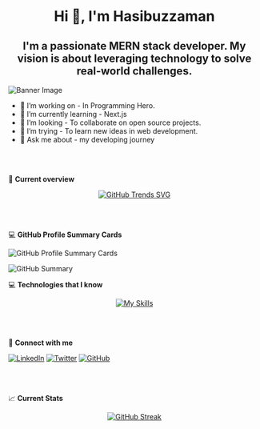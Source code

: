 # <div align="center">Hi 👋, I'm Hasibuzzaman</div>

## <div align="center">I'm a passionate MERN stack developer. My vision is about leveraging technology to solve real-world challenges.</div>

![Banner Image](https://camo.githubusercontent.com/b4b9424b0f460f15a9cc8d1ff8a4b867e44a893723c34ee694eb221ae14daa5c/68747470733a2f2f7777772e7072616d756b686469676974616c2e636f6d2f77702d636f6e74656e742f75706c6f6164732f323031382f30372f4e65772d504e432d416e696d617465642d42616e6e6572732e676966)

- 🔭 I’m working on - In Programming Hero.
- 🌱 I’m currently learning - Next.js
- 👯 I’m looking - To collaborate on open source projects.
- 🤔 I’m trying - To learn new ideas in web development.
- 💬 Ask me about - my developing journey

<br/> <br/>

👀 **Current overview**

<p align="center">
  <a href="https://githubtrends.io">
    <img src="https://api.githubtrends.io/user/svg/hasib321/repos?time_range=six_months&loc_metric=changed&theme=dark" alt="GitHub Trends SVG">
  </a>
</p>

<br/> <br/>

💻 **GitHub Profile Summary Cards**

![GitHub Profile Summary Cards](http://github-profile-summary-cards.vercel.app/api/cards/stats?username=hasib321&theme=blue_green)

![GitHub Summary](http://github-profile-summary-cards.vercel.app/api/cards/profile-details?username=hasib321&theme=blue_green)

💻 **Technologies that I know**

<p align="center">
  <a href="https://skillicons.dev/icons?i=html,css,git,js,express,firebase,github,netlify,nodejs,react,vercel,mongodb&perline=6">
    <img src="https://skillicons.dev/icons?i=html,css,git,js,express,firebase,github,netlify,nodejs,react,vercel,mongodb&perline=6" alt="My Skills">
  </a>
</p>
<br/> <br/>

🔗 **Connect with me**

[![LinkedIn](https://img.shields.io/badge/LinkedIn-Hasibuzzaman-blue?style=for-the-badge&logo=linkedin&logoColor=white)](https://www.linkedin.com/in/hasibuzzaman-kawshik-456613223/)
[![Twitter](https://img.shields.io/badge/Twitter-Hasibuzzaman-blue?style=for-the-badge&logo=twitter&logoColor=white)](https://twitter.com/HasibuzzamanKa1)
[![GitHub](https://img.shields.io/badge/GitHub-hasib321-black?style=for-the-badge&logo=github)](https://github.com/hasib321)

<br/> <br/>

📈 **Current Stats**

<p align="center">
  <a href="https://git.io/streak-stats">
    <img src="https://github-readme-streak-stats.herokuapp.com?user=hasib321&theme=tokyonight&hide_border=true" alt="GitHub Streak">
  </a>
</p>
